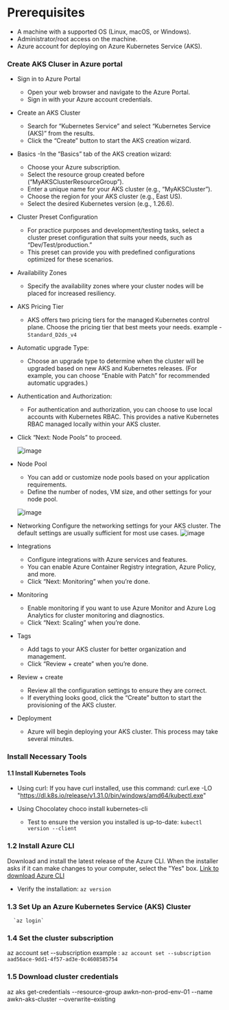 # Prerequisites
- A machine with a supported OS (Linux, macOS, or Windows).
- Administrator/root access on the machine.
- Azure account for deploying on Azure Kubernetes Service (AKS).


### Create AKS Cluser in Azure portal
- Sign in to Azure Portal
  - Open your web browser and navigate to the Azure Portal.
  - Sign in with your Azure account credentials.

- Create an AKS Cluster
  -  Search for “Kubernetes Service” and select “Kubernetes Service (AKS)” from the results.
  -  Click the “Create” button to start the AKS creation wizard.

- Basics
   -In the “Basics” tab of the AKS creation wizard:
  - Choose your Azure subscription.
  - Select the resource group created before (“MyAKSClusterResourceGroup”).
  - Enter a unique name for your AKS cluster (e.g., “MyAKSCluster”).
  - Choose the region for your AKS cluster (e.g., East US).
  - Select the desired Kubernetes version (e.g., 1.26.6).
 
- Cluster Preset Configuration
  - For practice purposes and development/testing tasks, select a cluster preset configuration that suits your needs, such as “Dev/Test/production.”
  - This preset can provide you with predefined configurations optimized for these scenarios.

- Availability Zones
  - Specify the availability zones where your cluster nodes will be placed for increased resiliency.

- AKS Pricing Tier
  - AKS offers two pricing tiers for the managed Kubernetes control plane. Choose the pricing tier that best meets your needs.
    example  -  `Standard_D2ds_v4`
    
-  Automatic upgrade Type:
    - Choose an upgrade type to determine when the cluster will be upgraded based on new AKS and Kubernetes releases. (For example, you can choose “Enable with Patch” for recommended automatic upgrades.)

- Authentication and Authorization:
  - For authentication and authorization, you can choose to use local accounts with Kubernetes RBAC. This provides a native Kubernetes RBAC managed locally within your AKS cluster.

- Click “Next: Node Pools” to proceed.

  ![image](https://github.com/user-attachments/assets/0acf6702-db33-4e84-96cc-be3304a92a3a)

- Node Pool
  - You can add or customize node pools based on your application requirements.
  - Define the number of nodes, VM size, and other settings for your node pool.

  ![image](https://github.com/user-attachments/assets/af19000e-1a75-4986-8a44-62594e5212a9)

-  Networking
  Configure the networking settings for your AKS cluster. The default settings are usually sufficient for most use cases.
  ![image](https://github.com/user-attachments/assets/5a6626d6-f51f-462e-ad72-6528cda19f71)

- Integrations
  - Configure integrations with Azure services and features.
  - You can enable Azure Container Registry integration, Azure Policy, and more.
  - Click “Next: Monitoring” when you’re done.

- Monitoring
  - Enable monitoring if you want to use Azure Monitor and Azure Log Analytics for cluster monitoring and diagnostics.
  - Click “Next: Scaling” when you’re done.

- Tags
  - Add tags to your AKS cluster for better organization and management.
  - Click “Review + create” when you’re done.
- Review + create
  - Review all the configuration settings to ensure they are correct.
  - If everything looks good, click the “Create” button to start the provisioning of the AKS cluster.
- Deployment
  - Azure will begin deploying your AKS cluster. This process may take several minutes.

### Install Necessary Tools

#### 1.1 Install Kubernetes Tools
- Using curl:
If you have curl installed, use this command:
curl.exe -LO "https://dl.k8s.io/release/v1.31.0/bin/windows/amd64/kubectl.exe"

- Using Chocolatey
  choco install kubernetes-cli

  - Test to ensure the version you installed is up-to-date:
  `kubectl version --client`


### 1.2 Install Azure CLI
Download and install the latest release of the Azure CLI. When the installer asks if it can make changes to your computer, select the "Yes" box.
[Link to download Azure CLI](https://aka.ms/installazurecliwindowsx64)

  - Verify the installation:
    `az version`

### 1.3 Set Up an Azure Kubernetes Service (AKS) Cluster 
      `az login`

### 1.4 Set the cluster subscription
az account set --subscription <Subscription-ID>
example :  `az account set --subscription aad56ace-9dd1-4f57-ad3e-0c4608585754`

### 1.5 Download cluster credentials
az aks get-credentials --resource-group awkn-non-prod-env-01 --name awkn-aks-cluster --overwrite-existing




